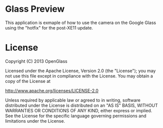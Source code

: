 Glass Preview
===========

This application is exmaple of how to use the camera on the Google Glass using the "hotfix" for the post-XE11 update.


License
========

Copyright (C) 2013 OpenGlass

Licensed under the Apache License, Version 2.0 (the "License"); you may not use this file except in compliance with the License. You may obtain a copy of the License at
 
  http://www.apache.org/licenses/LICENSE-2.0

Unless required by applicable law or agreed to in writing, software distributed under the License is distributed on an "AS IS" BASIS, WITHOUT WARRANTIES OR CONDITIONS OF ANY KIND, either express or implied. See the License for the specific language governing permissions and limitations under the License.
